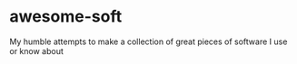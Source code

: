 # awesome-soft
My humble attempts to make a collection of great pieces of software I use or know about
